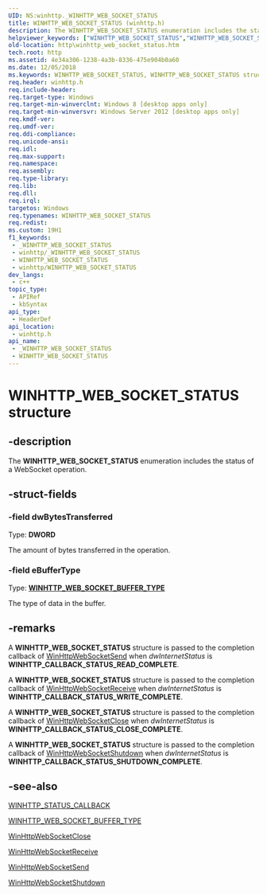 ```yaml
---
UID: NS:winhttp._WINHTTP_WEB_SOCKET_STATUS
title: WINHTTP_WEB_SOCKET_STATUS (winhttp.h)
description: The WINHTTP_WEB_SOCKET_STATUS enumeration includes the status of a WebSocket operation.
helpviewer_keywords: ["WINHTTP_WEB_SOCKET_STATUS","WINHTTP_WEB_SOCKET_STATUS structure [HTTP]","http.winhttp_web_socket_status","winhttp/WINHTTP_WEB_SOCKET_STATUS"]
old-location: http\winhttp_web_socket_status.htm
tech.root: http
ms.assetid: 4e34a306-1238-4a3b-8336-475e904b0a60
ms.date: 12/05/2018
ms.keywords: WINHTTP_WEB_SOCKET_STATUS, WINHTTP_WEB_SOCKET_STATUS structure [HTTP], http.winhttp_web_socket_status, winhttp/WINHTTP_WEB_SOCKET_STATUS
req.header: winhttp.h
req.include-header: 
req.target-type: Windows
req.target-min-winverclnt: Windows 8 [desktop apps only]
req.target-min-winversvr: Windows Server 2012 [desktop apps only]
req.kmdf-ver: 
req.umdf-ver: 
req.ddi-compliance: 
req.unicode-ansi: 
req.idl: 
req.max-support: 
req.namespace: 
req.assembly: 
req.type-library: 
req.lib: 
req.dll: 
req.irql: 
targetos: Windows
req.typenames: WINHTTP_WEB_SOCKET_STATUS
req.redist: 
ms.custom: 19H1
f1_keywords:
 - _WINHTTP_WEB_SOCKET_STATUS
 - winhttp/_WINHTTP_WEB_SOCKET_STATUS
 - WINHTTP_WEB_SOCKET_STATUS
 - winhttp/WINHTTP_WEB_SOCKET_STATUS
dev_langs:
 - c++
topic_type:
 - APIRef
 - kbSyntax
api_type:
 - HeaderDef
api_location:
 - winhttp.h
api_name:
 - _WINHTTP_WEB_SOCKET_STATUS
 - WINHTTP_WEB_SOCKET_STATUS
---
```


# WINHTTP_WEB_SOCKET_STATUS structure


## -description

The <b>WINHTTP_WEB_SOCKET_STATUS</b> enumeration includes the status of a WebSocket operation.

## -struct-fields

### -field dwBytesTransferred

Type: <b>DWORD</b>

The amount of bytes transferred in the operation.

### -field eBufferType

Type: <b><a href="/windows/desktop/api/winhttp/ne-winhttp-winhttp_web_socket_buffer_type">WINHTTP_WEB_SOCKET_BUFFER_TYPE</a></b>

The type of data in the buffer.

## -remarks

A <b>WINHTTP_WEB_SOCKET_STATUS</b> structure is passed to the completion callback of <a href="/windows/desktop/api/winhttp/nf-winhttp-winhttpwebsocketsend">WinHttpWebSocketSend</a> when <i>dwInternetStatus</i>  is <b>WINHTTP_CALLBACK_STATUS_READ_COMPLETE</b>.

A <b>WINHTTP_WEB_SOCKET_STATUS</b> structure is passed to the completion callback of <a href="/windows/desktop/api/winhttp/nf-winhttp-winhttpwebsocketreceive">WinHttpWebSocketReceive</a> when <i>dwInternetStatus</i>  is <b>WINHTTP_CALLBACK_STATUS_WRITE_COMPLETE</b>.

A <b>WINHTTP_WEB_SOCKET_STATUS</b> structure is passed to the completion callback of <a href="/windows/desktop/api/winhttp/nf-winhttp-winhttpwebsocketclose">WinHttpWebSocketClose</a> when <i>dwInternetStatus</i>  is <b>WINHTTP_CALLBACK_STATUS_CLOSE_COMPLETE</b>.

A <b>WINHTTP_WEB_SOCKET_STATUS</b> structure is passed to the completion callback of <a href="/windows/desktop/api/winhttp/nf-winhttp-winhttpwebsocketshutdown">WinHttpWebSocketShutdown</a> when <i>dwInternetStatus</i>  is <b>WINHTTP_CALLBACK_STATUS_SHUTDOWN_COMPLETE</b>.

## -see-also

<a href="/windows/desktop/api/winhttp/nc-winhttp-winhttp_status_callback">WINHTTP_STATUS_CALLBACK</a>



<a href="/windows/desktop/api/winhttp/ne-winhttp-winhttp_web_socket_buffer_type">WINHTTP_WEB_SOCKET_BUFFER_TYPE</a>



<a href="/windows/desktop/api/winhttp/nf-winhttp-winhttpwebsocketclose">WinHttpWebSocketClose</a>



<a href="/windows/desktop/api/winhttp/nf-winhttp-winhttpwebsocketreceive">WinHttpWebSocketReceive</a>



<a href="/windows/desktop/api/winhttp/nf-winhttp-winhttpwebsocketsend">WinHttpWebSocketSend</a>



<a href="/windows/desktop/api/winhttp/nf-winhttp-winhttpwebsocketshutdown">WinHttpWebSocketShutdown</a>

